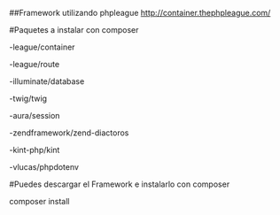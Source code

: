 ##Framework utilizando phpleague
http://container.thephpleague.com/

#Paquetes a instalar con composer

-league/container

-league/route

-illuminate/database

-twig/twig

-aura/session

-zendframework/zend-diactoros

-kint-php/kint

-vlucas/phpdotenv


#Puedes descargar el Framework e instalarlo con composer

composer install
